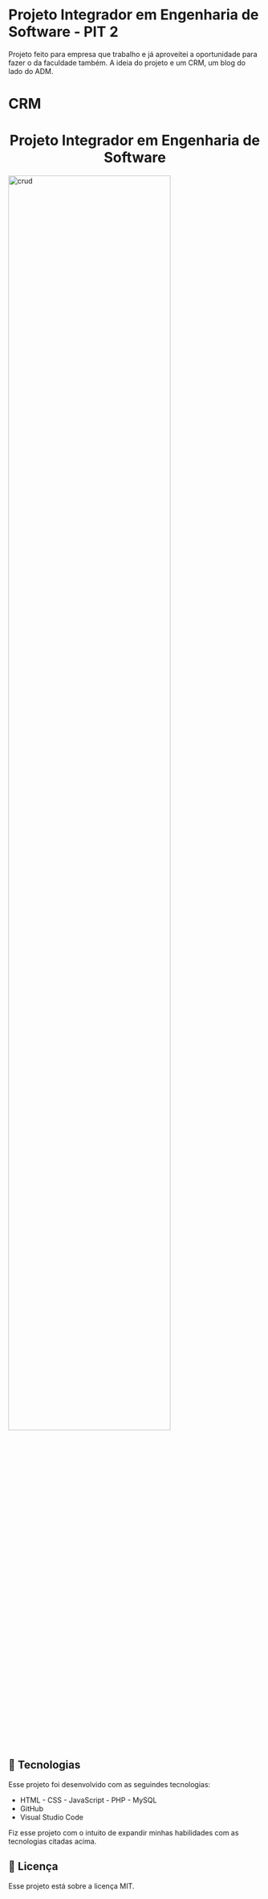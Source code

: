 #  Projeto Integrador em Engenharia de Software - PIT 2
 
 Projeto feito para empresa que trabalho e já aproveitei a oportunidade para fazer o da faculdade também. A ideia do projeto e um CRM, um blog do lado do ADM. 
# CRM
 
 <h1 align="center">Projeto Integrador em Engenharia de Software</h1>
 
 <p>
    <img alt="crud" src="img/crud.png" width="80%">
 </p>

 ## 🚀 Tecnologias

 Esse projeto foi desenvolvido com as seguindes tecnologias:

 - HTML - CSS - JavaScript - PHP - MySQL
 - GitHub
 - Visual Studio Code


 Fiz esse projeto com o intuito de expandir minhas habilidades com as tecnologias citadas acima.

 ## :memo: Licença 

 Esse projeto está sobre a licença MIT.


